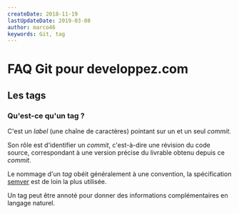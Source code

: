 ```yaml
---
createDate: 2018-11-19
lastUpdateDate: 2019-03-08
author: marco46
keywords: Git, tag
---
```


# FAQ Git pour developpez.com

## Les tags

### Qu'est-ce qu'un tag ?

C'est un *label* (une chaîne de caractères) pointant sur un et un seul *commit*.

Son rôle est d'identifier un *commit*, c'est-à-dire une révision du code source, correspondant à une version précise du livrable obtenu depuis ce *commit*.

Le nommage d'un *tag* obéit généralement à une convention, la spécification [semver](https://semver.org/) est de loin la plus utilisée.

Un tag peut être annoté pour donner des informations complémentaires en langage naturel.
